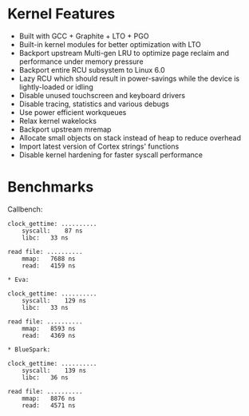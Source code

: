 # Kernel Features
- Built with GCC + Graphite + LTO + PGO
- Built-in kernel modules for better optimization with LTO
- Backport upstream Multi-gen LRU to optimize page reclaim and performance under memory pressure
- Backport entire RCU subsystem to Linux 6.0
- Lazy RCU which should result in power-savings while the device is lightly-loaded or idling
- Disable unused touchscreen and keyboard drivers
- Disable tracing, statistics and various debugs
- Use power efficient workqueues
- Relax kernel wakelocks
- Backport upstream mremap
- Allocate small objects on stack instead of heap to reduce overhead
- Import latest version of Cortex strings' functions
- Disable kernel hardening for faster syscall performance

# Benchmarks
Callbench:
```
clock_gettime: ..........
    syscall:	87 ns
    libc:	33 ns

read file: ..........
    mmap:	7688 ns
    read:	4159 ns

* Eva:

clock_gettime: ..........
    syscall:	129 ns
    libc:	33 ns

read file: ..........
    mmap:	8593 ns
    read:	4369 ns

* BlueSpark:

clock_gettime: ..........
    syscall:	139 ns
    libc:	36 ns

read file: ..........
    mmap:	8876 ns
    read:	4571 ns
````
